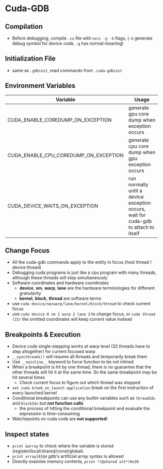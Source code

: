 # Cuda-GDB

## Compilation
* Before debugging, compile `.cu` file with `nvcc -g -G` flags, (`-G` generate debug symbol for device code, `-g` has normal meaning)

## Initialization File
* same as `.gdbinit`, read commands from `.cuda-gdbinit`

## Environment Variables
| Variable                              | Usage                                                                               |
|---------------------------------------|-------------------------------------------------------------------------------------|
| CUDA_ENABLE_COREDUMP_ON_EXCEPTION     | generate gpu core dump when exception occurs                                        |
| CUDA_ENABLE_CPU_COREDUMP_ON_EXCEPTION | generate cpu core dump when gpu exception occurs                                    |
| CUDA_DEVICE_WAITS_ON_EXCEPTION        | run normally until a device exception occurs, wait for cuda-gdb to attach to itself |

## Change Focus
* All the cuda-gdb commands apply to the entity in focus (host thread / device thread)
* Debugging cuda programs is just like a cpu program with many threads, although these threads will step simultaneously
* Software coordinates and hardware coordinates
    - **device**, **sm**, **warp**, **lane** are the hardware terminologies for different granularity
    - **kernel**, **block**, **thread** are software terms
* use `cuda device/sm/warp/lane/kernel/block/thread` to check current focus
* use `cuda device 0 sm 1 warp 2 lane 3` to change focus, or `cuda thread (15)` the omitted coordinates will keep current value instead

## Breakpoints & Execution
* Device code single-stepping works at warp level (32 threads have to step altogether) for current focused warp
* `__syncthreads()` will resume all threads and temporarily break them
* Use `__noinline__` keyword to force function to be not inlined
* When a breakpoint is hit by one thread, there is no guarantee that the other threads will hit it at the same time. So the same breakpoint may be hit several times
    - Check current focus to figure out which thread was stopped
* `set cuda break_on_launch application` break on the first instruction of every launched kernel
* Conditional breakpoints can use any builtin variables such as `threadIdx` and `blockIdx` but **not function calls**
    - the process of hitting the conditional breakpoint and evaluate the expression is time-consuming
* Watchepoints on cuda code are **not supported**!

## Inspect states
* `print &array` to check where the variable is stored (register/local/shared/const/global)
* `print array[0]@4` gdb's artificial array syntax is allowed
* Directly examine memory contents, `print *(@shared int*)0x20`
